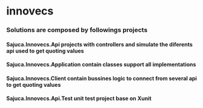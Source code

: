 # innovecs

### Solutions are composed by followings projects

#### Sajuca.Innovecs.Api projects with controllers and simulate the diferents api used to get quoting values
#### Sajuca.Innovecs.Application contain classes support all implementations
#### Sajuca.Innovecs.Client contain bussines logic to connect from several api to get quoting values
#### Sajuca.Innovecs.Api.Test unit test project base on Xunit
